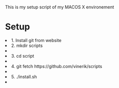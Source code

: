 This is my setup script of my MACOS X environement

<H1>Setup</H1>
<li>1. Install git from website<cwlibr>
<li>2.  mkdir scripts<li>
<li>3.  cd script<li>
<li>4.  git fetch  https://github.com/vinerik/scripts<li>
<li>5.  ./install.sh<li>
